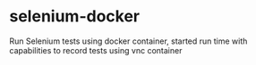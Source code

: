 # selenium-docker
Run Selenium tests using docker container, started run time with capabilities to record tests using vnc container

